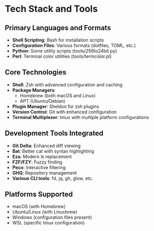 # Tech Stack and Tools

## Primary Languages and Formats
- **Shell Scripting**: Bash for installation scripts
- **Configuration Files**: Various formats (dotfiles, TOML, etc.)
- **Python**: Some utility scripts (tools/256to24bit.py)
- **Perl**: Terminal color utilities (tools/termcolor.pl)

## Core Technologies
- **Shell**: Zsh with advanced configuration and caching
- **Package Managers**: 
  - Homebrew (both macOS and Linux)
  - APT (Ubuntu/Debian)
- **Plugin Manager**: Sheldon for zsh plugins
- **Version Control**: Git with enhanced configuration
- **Terminal Multiplexer**: tmux with multiple platform configurations

## Development Tools Integrated
- **Git Delta**: Enhanced diff viewing
- **Bat**: Better cat with syntax highlighting  
- **Eza**: Modern ls replacement
- **FZF/FZY**: Fuzzy finding
- **Peco**: Interactive filtering
- **GHQ**: Repository management
- **Various CLI tools**: fd, jq, gh, glow, etc.

## Platforms Supported
- macOS (with Homebrew)
- Ubuntu/Linux (with Linuxbrew)
- Windows (configuration files present)
- WSL (specific tmux configuration)